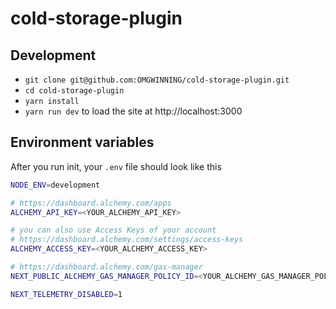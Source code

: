 # cold-storage-plugin

## Development

- `git clone git@github.com:OMGWINNING/cold-storage-plugin.git`
- `cd cold-storage-plugin`
- `yarn install`
- `yarn run dev` to load the site at http://localhost:3000

## Environment variables

After you run init, your `.env` file should look like this

```bash
NODE_ENV=development

# https://dashboard.alchemy.com/apps
ALCHEMY_API_KEY=<YOUR_ALCHEMY_API_KEY>

# you can also use Access Keys of your account
# https://dashboard.alchemy.com/settings/access-keys
ALCHEMY_ACCESS_KEY=<YOUR_ALCHEMY_ACCESS_KEY>

# https://dashboard.alchemy.com/gas-manager
NEXT_PUBLIC_ALCHEMY_GAS_MANAGER_POLICY_ID=<YOUR_ALCHEMY_GAS_MANAGER_POLICY_ID>

NEXT_TELEMETRY_DISABLED=1
```
